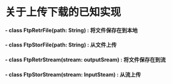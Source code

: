 关于上传下载的已知实现
===================

#### - class FtpRetrFile(path: String) : 将文件保存在到本地
#### - class FtpStorFile(path: String) : 从文件上传
#### - class FtpRetrStream(stream: outputSream) : 将文件保存在到流
#### - class FtpStorStream(stream: InputSteam) : 从流上传

